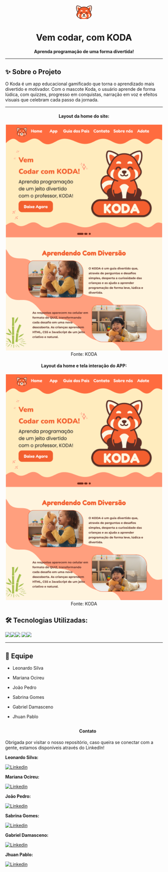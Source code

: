 <p align="center">
  <img src="https://github.com/JotaPQueiroz/KODA/blob/main/IconPage.png" alt="Logo do KODA" width="50"/>
</p>

<h1 align="center">Vem codar, com KODA </h1>

<p align="center">
  <b>Aprenda programação de uma forma divertida!</b>
</p>

---

## ✨ Sobre o Projeto

O Koda é um app educacional gamificado que torna o aprendizado mais divertido e motivador.
Com o mascote Koda, o usuário aprende de forma lúdica, com quizzes, progresso em conquistas, 
narração em voz e efeitos visuais que celebram cada passo da jornada.

---
<div align="center">
  <h4>Layout da home do site:</h4>
  <img width="500" src="https://github.com/JotaPQueiroz/KODA/blob/main/home.png"><br>
   Fonte: KODA
</div>

<div align="center">
  <h4>Layout da home e tela interação do APP:</h4>
  <img width="500" src="https://github.com/JotaPQueiroz/KODA/blob/main/home.png"><br>
   Fonte: KODA
</div>

## 🛠️ Tecnologias Utilizadas:

<img src="https://cdn.jsdelivr.net/gh/devicons/devicon@latest/icons/html5/html5-original.svg"  width="40" heigth="40"/><img src="https://cdn.jsdelivr.net/gh/devicons/devicon@latest/icons/css3/css3-original.svg" width="40" heigth="40" /><img src="https://cdn.jsdelivr.net/gh/devicons/devicon@latest/icons/javascript/javascript-original.svg"  width="40" heigth="40"/>
 <img src="https://cdn.jsdelivr.net/gh/devicons/devicon@latest/icons/react/react-original-wordmark.svg" width="40" heigth="40" /><img src="https://cdn.jsdelivr.net/gh/devicons/devicon@latest/icons/firebase/firebase-original-wordmark.svg" width="40" heigth="40" />
 
 ---

 ## 👥 Equipe

- Leonardo Silva 
- Mariana Ocireu
- João Pedro 
- Sabrina Gomes
- Gabriel Damasceno
- Jhuan Pablo
  ##

  <div align="center">
  <h4>Contato</h4>
  </div>

Obrigada por visitar o nosso repositório, caso queira se conectar com a gente, estamos disponíveis através do LinkedIn!

**Leonardo Silva:**

[![Linkedin](https://img.shields.io/badge/LinkedIn-FF6C3F?style=for-the-badge&logo=linkedin&logoColor=white)](https://www.linkedin.com/in/leonardo-pereira-da-silva-221b62268)


**Mariana Ocireu:**

[![Linkedin](https://img.shields.io/badge/LinkedIn-FF6C3F?style=for-the-badge&logo=linkedin&logoColor=white)](https://www.linkedin.com/in/marianaociz/)

**João Pedro:**

[![Linkedin](https://img.shields.io/badge/LinkedIn-FF6C3F?style=for-the-badge&logo=linkedin&logoColor=white)](https://www.linkedin.com/in/joaopedroqdemelo)

**Sabrina Gomes:**

[![Linkedin](https://img.shields.io/badge/LinkedIn-FF6C3F?style=for-the-badge&logo=linkedin&logoColor=white)](https://www.linkedin.com/in/sabrina-santos-gomes)

**Gabriel Damasceno:**

[![Linkedin](https://img.shields.io/badge/LinkedIn-FF6C3F?style=for-the-badge&logo=linkedin&logoColor=white)](https://www.linkedin.com/in/gabriel-damasceno-almeida)

**Jhuan Pablo:**

[![Linkedin](https://img.shields.io/badge/LinkedIn-FF6C3F?style=for-the-badge&logo=linkedin&logoColor=white)](https://www.linkedin.com/in/jhuan03)

















